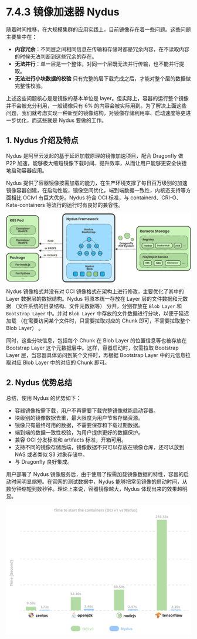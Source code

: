 # 7.4.3 镜像加速器 Nydus

随着时间推移，在大规模集群的应用实践上，目前镜像存在着一些问题。这些问题主要集中在：

- **内容冗余**：不同层之间相同信息在传输和存储时都是冗余内容，在不读取内容的时候无法判断到这些冗余的存在。
- **无法并行**：单一层是一个整体，对同一个层既无法并行传输，也不能并行提取。
- **无法进行小块数据的校验** 只有完整的层下载完成之后，才能对整个层的数据做完整性校验。

上述这些问题核心是是镜像的基本单位是 layer。但实际上，容器的运行整个镜像并不会被充分利用，一般镜像只有 6% 的内容会被实际用到。为了解决上面这些问题，我们就考虑实现一种新型的镜像结构，对镜像存储利用率、启动速度等更进一步优化，而这些就是 Nydus 要做的工作。

## 1. Nydus 介绍及特点

Nydus 是阿里云发起的基于延迟加载原理的镜像加速项目，配合 Dragonfly 做 P2P 加速，能够极大缩短镜像下载时间、提升效率，从而让用户能够更安全快捷地启动容器应用。

Nydus 提供了容器镜像按需加载的能力，在生产环境支撑了每日百万级别的加速镜像容器创建，在启动性能，镜像空间优化，端到端数据一致性，内核态支持等方面相比 OCIv1 有巨大优势。Nydus 符合 OCI 标准，与 containerd、CRI-O、Kata-containers 等流行的运行时有良好的兼容性。

<div  align="center">
	<img src="../assets/nydus.png" width = "550"  align=center />
</div>

Nydus 镜像格式并没有对 OCI 镜像格式在架构上进行修改，主要优化了其中的 Layer 数据层的数据结构。Nydus 将原本统一存放在 Layer 层的文件数据和元数据 （文件系统的目录结构、文件元数据等） 分开，分别存放在 `Blob Layer` 和 `Bootstrap Layer` 中。并对 `Blob Layer` 中存放的文件数据进行分块，以便于延迟加载 （在需要访问某个文件时，只需要拉取对应的 Chunk 即可，不需要拉取整个 Blob Layer） 。

同时，这些分块信息，包括每个 Chunk 在 Blob Layer 的位置信息等也被存放在 Bootstrap Layer 这个元数据层中。这样，容器启动时，仅需拉取 Bootstrap Layer 层，当容器具体访问到某个文件时，再根据 Bootstrap Layer 中的元信息拉取对应 Blob Layer 中的对应的 Chunk 即可。

## 2. Nydus 优势总结

总结，使用 Nydus 的优势如下：

- 容器镜像按需下载，用户不再需要下载完整镜像就能启动容器。
- 块级别的镜像数据去重，最大限度为用户节省存储资源。
- 镜像只有最终可用的数据，不需要保存和下载过期数据。
- 端到端的数据一致性校验，为用户提供更好的数据保护。
- 兼容 OCI 分发标准和 artifacts 标准，开箱可用。
- 支持不同的镜像存储后端，镜像数据不只可以存放在镜像仓库，还可以放到 NAS 或者类似 S3 对象存储中。
- 与 Dragonfly 良好集成。


用户部署了 Nydus 镜像服务后，由于使用了按需加载镜像数据的特性，容器的启动时间明显缩短。在官网的测试数据中，Nydus 能够把常见镜像的启动时间，从数分钟缩短到数秒钟。理论上来说，容器镜像越大，Nydus 体现出来的效果越明显。

<div  align="center">
	<img src="../assets/nydus-performance.png" width = "550"  align=center />
</div>